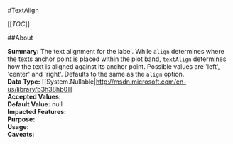 #TextAlign

[[_TOC_]]

##About

**Summary:**  The text alignment for the label. While <code>align</code> determines where the texts anchor point is placed within the plot band, <code>textAlign</code> determines how the text is aligned against its anchor point. Possible values are 'left', 'center' and 'right'. Defaults to the same as the <code>align</code> option.   
**Data Type:** [[System.Nullable|http://msdn.microsoft.com/en-us/library/b3h38hb0]]  
**Accepted Values:**   
**Default Value:** null  
**Impacted Features:**   
**Purpose:**   
**Usage:**   
**Caveats:**   

